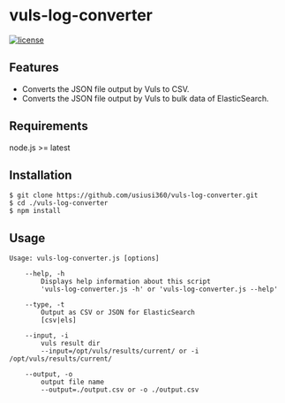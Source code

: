 # vuls-log-converter


[![license](https://img.shields.io/github/license/usiusi360/zabirepo.svg?style=flat-square)](https://github.com/usiusi360/vuls-log-converter/blob/master/LICENSE.txt)

## Features
- Converts the JSON file output by Vuls to CSV.
- Converts the JSON file output by Vuls to bulk data of ElasticSearch. 


## Requirements
node.js >= latest


## Installation

```
$ git clone https://github.com/usiusi360/vuls-log-converter.git
$ cd ./vuls-log-converter
$ npm install
```


## Usage

```
Usage: vuls-log-converter.js [options]

	--help, -h
		Displays help information about this script
		'vuls-log-converter.js -h' or 'vuls-log-converter.js --help'

	--type, -t
		Output as CSV or JSON for ElasticSearch
		[csv|els]

	--input, -i
		vuls result dir
		--input=/opt/vuls/results/current/ or -i /opt/vuls/results/current/

	--output, -o
		output file name
		--output=./output.csv or -o ./output.csv
```

